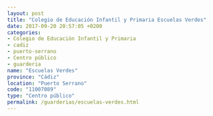 ```yaml
---
layout: post
title: "Colegio de Educación Infantil y Primaria Escuelas Verdes"
date: 2017-09-20 20:57:05 +0200
categories:
- Colegio de Educación Infantil y Primaria
- cadiz
- puerto-serrano
- Centro público
- guarderia
name: "Escuelas Verdes"
province: "Cádiz"
location: "Puerto Serrano"
code: "11007089"
type: "Centro público"
permalink: /guarderias/escuelas-verdes.html
---
```

